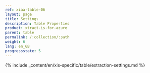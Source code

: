 ```yaml
---
ref: xiaa-table-06
layout: page
title: Settings
description: Table Properties
product: xtract-is-for-azure
parent: table
permalink: /:collection/:path
weight: 6
lang: en_GB
progressstate: 5
---
```

{% include _content/en/xis-specific/table/extraction-settings.md %}
